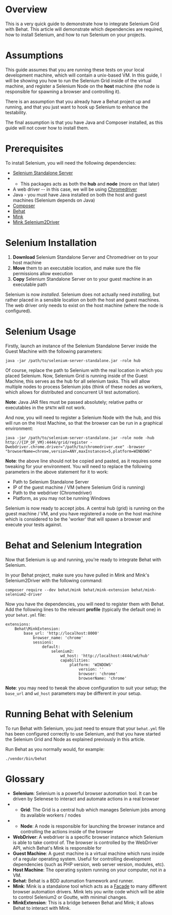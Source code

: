 # Overview
This is a very quick guide to demonstrate how to integrate Selenium Grid with Behat.
This article will demonstrate which dependencies are required, how to install Selenium, and how to run Selenium on your projects.

# Assumptions
This guide assumes that you are running these tests on your local development machine, which will contain a unix-based VM. In this guide, I will be showing you how to run the Selenium Grid inside of the virtual machine, and register a Selenium Node on the **host** machine (the node is responsible for spawning a browser and controlling it).

There is an assumption that you already have a Behat project up and running, and that you just want to hook up Selenium to enhance the testability.

The final assumption is that you have Java and Composer installed, as this guide will not cover how to install them.

# Prerequisites
To install Selenium, you will need the following dependencies:
- [Selenium Standalone Server](http://selenium-release.storage.googleapis.com/2.53/selenium-server-standalone-2.53.1.jar)
- - This packages acts as both the **hub** and **node** (more on that later)
- A web driver -- in this case, we will be using [Chromedriver](http://chromedriver.googlecode.com/files/chromedriver_linux32_23.0.1240.0.zip)
- Java - you must have Java installed on both the host and guest machines (Selenium depends on Java)
- [Composer](https://getcomposer.org/) 
- [Behat](http://behat.org)
- [Mink](http://mink.behat.org)
- [Mink Selenium2Driver](https://github.com/minkphp/MinkSelenium2Driver)

# Selenium Installation
1. **Download** Selenium Standalone Server and Chromedriver on to your host machine
2. **Move** them to an executable location, and make sure the file permissions allow execution
3. **Copy** Selenium Standalone Server on to your guest machine in an executable path

Selenium is now _installed_. Selenium does not actually need _installing_, but rather placed in a sensible location on both the host and guest machines.
The web driver only needs to exist on the host machine (where the node is configured).

# Selenium Usage
Firstly, launch an instance of the Selenium Standalone Server inside the Guest Machine with the following parameters:
```
java -jar /path/to/selenium-server-standalone.jar -role hub
```

Of course, replace the path to Selenium with the real location in which you placed Selenium.
Now, Selenium Grid is running inside of the Guest Machine, this serves as the hub for all selenium tasks. This will allow multiple nodes to process Selenium jobs (think of these nodes as workers, which allows for distributed and concurrent UI test automation).

**Note**: Java JAR files must be passed absolutely; relative paths or executables in the `$PATH` will not work.

And now, you will need to register a Selenium Node with the hub, and this will run on the Host Machine, so that the browser can be run in a graphical environment:
```
java -jar /path/to/selenium-server-standalone.jar -role node -hub http://{IP_OF_VM}:4444/grid/register -Dwebdriver.chrome.driver="/path/to/chromedriver.exe" -browser "browserName=chrome,version=ANY,maxInstances=5,platform=WINDOWS"
```
**Note**: the above line should not be copied and pasted, as it requires some tweaking for your environment.
You will need to replace the following parameters in the above statement for it to work:
- Path to Selenium Standalone Server
- IP of the guest machine / VM (where Selenium Grid is running)
- Path to the webdriver (Chromedriver)
- Platform, as you may not be running Windows

Selenium is now ready to accept jobs. A central hub (grid) is running on the guest machine / VM, and you have registered a node on the host machine which is considered to be the 'worker' that will spawn a browser and execute your tests against.
# Behat and Selenium Integration
Now that Selenium is up and running, you're ready to integrate Behat with Selenium.

In your Behat project, make sure you have pulled in Mink and Mink's Selenium2Driver with the following command:
```
composer require --dev behat/mink behat/mink-extension behat/mink-selenium2-driver
```

Now you have the dependencies, you will need to register them with Behat. Add the following lines to the relevant **profile** (typically the default one) in your `behat.yml` file:
```
extensions:
    Behat\MinkExtension:
        base_url: 'http://localhost:8000'
            browser_name: 'chrome'
            sessions:
                default:
                    selenium2:
                        wd_host: 'http://localhost:4444/wd/hub'
                        capabilities:
                            platform: 'WINDOWS'
                                version: ''
                                browser: 'chrome'
                                browserName: 'chrome'
```

**Note**: you may need to tweak the above configuration to suit your setup; the `base_url` and `wd_host` parameters may be different in your setup.

# Running Behat with Selenium
To run Behat with Selenium, you just need to ensure that your `behat.yml` file has been configured correctly to use Selenium, and that you have started the Selenium Grid and Node as explained previously in this article.

Run Behat as you normally would, for example:
```
./vendor/bin/behat
```
# Glossary
- **Selenium**: Selenium is a powerful browser automation tool. It can be driven by Selenese to interact and automate actions in a real browser
- - **Grid**: The Grid is a central hub which manages Selenium jobs among its available workers / nodes
- - **Node**: A node is responsible for launching the browser instance and controlling the actions inside of the browser
- **WebDriver**: A webdriver is a specific browser instance which Selenium is able to take control of. The browser is controlled by the WebDriver API, which Behat's Mink is responsible for
- **Guest Machine**: A guest machine is a virtual machine which runs inside of a regular operating system. Useful for controlling development dependencies (such as PHP version,  web server version, modules, etc).
- **Host Machine**: The operating system running on your computer, not in a VM.
- **Behat**: Behat is a BDD automation framework and runner.
- **Mink**: Mink is a standalone tool which acts as a [Facade](https://en.wikipedia.org/wiki/Facade_pattern) to many different browser automation drivers. Mink lets you write code which will be able to control Selenium2 or Goutte, with minimal changes.
- **MinkExtension**: This is a bridge between Behat and Mink; it allows Behat to interact with Mink.